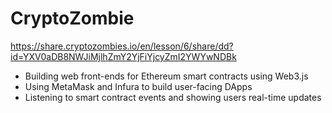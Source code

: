 # CryptoZombie
https://share.cryptozombies.io/en/lesson/6/share/dd?id=YXV0aDB8NWJiMjlhZmY2YjFiYjcyZmI2YWYwNDBk

* Building web front-ends for Ethereum smart contracts using Web3.js
* Using MetaMask and Infura to build user-facing DApps
* Listening to smart contract events and showing users real-time updates
